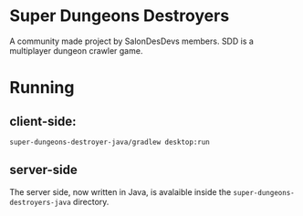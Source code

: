 # Super Dungeons Destroyers

A community made project by SalonDesDevs members.
SDD is a multiplayer dungeon crawler game.

# Running

## client-side:

```
super-dungeons-destroyer-java/gradlew desktop:run
```

## server-side

The server side, now written in Java, is avalaible inside the `super-dungeons-destroyers-java` directory.
